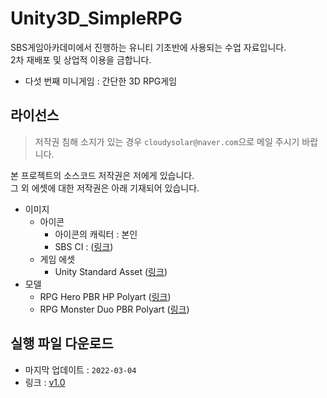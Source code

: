 # Unity3D_SimpleRPG #
SBS게임아카데미에서 진행하는 유니티 기초반에 사용되는 수업 자료입니다.  
2차 재배포 및 상업적 이용을 금합니다.

- 다섯 번째 미니게임 : 간단한 3D RPG게임

## 라이선스 ##
> 저작권 침해 소지가 있는 경우 `cloudysolar@naver.com`으로 메일 주시기 바랍니다.  

본 프로젝트의 소스코드 저작권은 저에게 있습니다.  
그 외 에셋에 대한 저작권은 아래 기재되어 있습니다.

- 이미지
  - 아이콘
    - 아이콘의 캐릭터 : 본인
    - SBS CI : ([링크](https://programs.sbs.co.kr/special/sbspr/basicinfo/70918))
  - 게임 에셋
    - Unity Standard Asset ([링크](https://assetstore.unity.com/packages/essentials/asset-packs/standard-assets-for-unity-2018-4-32351?locale=ko-KR))
- 모델
  - RPG Hero PBR HP Polyart ([링크](https://assetstore.unity.com/packages/3d/characters/humanoids/fantasy/rpg-hero-pbr-hp-polyart-121480))
  - RPG Monster Duo PBR Polyart ([링크](https://assetstore.unity.com/packages/3d/characters/creatures/rpg-monster-duo-pbr-polyart-157762))


## 실행 파일 다운로드 ##
- 마지막 업데이트 : `2022-03-04`
- 링크 : [v1.0](https://github.com/cloudysolar/Unity3D_SimpleRPG/releases/tag/1.0)
